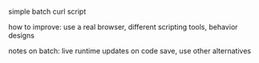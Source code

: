 simple batch curl script

how to improve: use a real browser, different scripting tools, behavior designs

notes on batch: live runtime updates on code save, use other alternatives
